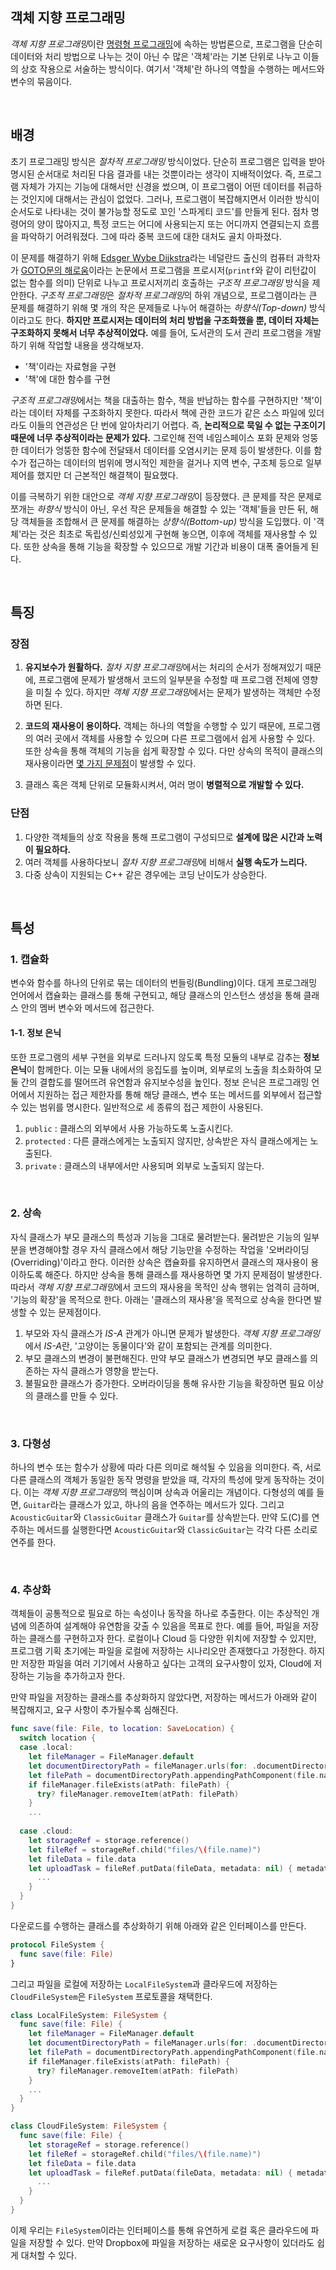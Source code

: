 ## 객체 지향 프로그래밍

*객체 지향 프로그래밍*이란 [명령형 프로그래밍](./imperative-and-declarative-programming.md/#명령형-프로그래밍)에 속하는 방법론으로, 프로그램을 단순히 데이터와 처리 방법으로 나누는 것이 아닌 수 많은 '객체'라는 기본 단위로 나누고 이들의 상호 작용으로 서술하는 방식이다. 여기서 '객체'란 하나의 역할을 수행하는 메서드와 변수의 묶음이다.

&nbsp;
## 배경

초기 프로그래밍 방식은 *절차적 프로그래밍* 방식이었다. 단순히 프로그램은 입력을 받아 명시된 순서대로 처리된 다음 결과를 내는 것뿐이라는 생각이 지배적이었다. 즉, 프로그램 자체가 가지는 기능에 대해서만 신경을 썼으며, 이 프로그램이 어떤 데이터를 취급하는 것인지에 대해서는 관심이 없었다. 그러나, 프로그램이 복잡해지면서 이러한 방식이 순서도로 나타내는 것이 불가능할 정도로 꼬인 '스파게티 코드'를 만들게 된다. 점차 명령어의 양이 많아지고, 특정 코드는 어디에 사용되는지 또는 어디까지 연결되는지 흐름을 파악하기 어려워졌다. 그에 따라 중복 코드에 대한 대처도 골치 아파졌다.

이 문제를 해결하기 위해 [Edsger Wybe Dijkstra](https://namu.wiki/w/%EC%97%90%EC%B8%A0%ED%97%88%EB%A5%B4%20%EB%8B%A4%EC%9D%B5%EC%8A%A4%ED%8A%B8%EB%9D%BC)라는 네덜란드 출신의 컴퓨터 과학자가 [GOTO문의 해로움](https://homepages.cwi.nl/~storm/teaching/reader/Dijkstra68.pdf)이라는 논문에서 프로그램을 프로시저(`printf`와 같이 리턴값이 없는 함수를 의미) 단위로 나누고 프로시저끼리 호출하는 *구조적 프로그래밍* 방식을 제안한다. *구조적 프로그래밍*은 *절차적 프로그래밍*의 하위 개념으로, 프로그램이라는 큰 문제를 해결하기 위해 몇 개의 작은 문제들로 나누어 해결하는 *하향식(Top-down)* 방식이라고도 한다. **하지만 프로시저는 데이터의 처리 방법을 구조화했을 뿐, 데이터 자체는 구조화하지 못해서 너무 추상적이었다.** 예를 들어, 도서관의 도서 관리 프로그램을 개발하기 위해 작업할 내용을 생각해보자.

- '책'이라는 자료형을 구현
- '책'에 대한 함수를 구현

*구조적 프로그래밍*에서는 책을 대출하는 함수, 책을 반납하는 함수를 구현하지만 '책'이라는 데이터 자체를 구조화하지 못한다. 따라서 책에 관한 코드가 같은 소스 파일에 있더라도 이들의 연관성은 단 번에 알아차리기 어렵다. 즉, **논리적으로 묵일 수 없는 구조이기 때문에 너무 추상적이라는 문제가 있다.** 그로인해 전역 네임스페이스 포화 문제와 엉뚱한 데이터가 엉뚱한 함수에 전달돼서 데이터를 오염시키는 문제 등이 발생한다. 이를 함수가 접근하는 데이터의 범위에 명시적인 제한을 걸거나 지역 변수, 구조체 등으로 일부 제어를 했지만 더 근본적인 해결책이 필요했다.

이를 극복하기 위한 대안으로 *객체 지향 프로그래밍*이 등장했다. 큰 문제를 작은 문제로 쪼개는 *하향식* 방식이 아닌, 우선 작은 문제들을 해결할 수 있는 '객체'들을 만든 뒤, 해당 객체들을 조합해서 큰 문제를 해결하는 *상향식(Bottom-up)* 방식을 도입했다. 이 '객체'라는 것은 최초로 독립성/신뢰성있게 구현해 놓으면, 이후에 객체를 재사용할 수 있다. 또한 상속을 통해 기능을 확장할 수 있으므로 개발 기간과 비용이 대폭 줄어들게 된다.

&nbsp;
## 특징

### 장점

1. **유지보수가 원활하다.** *절차 지향 프로그래밍*에서는 처리의 순서가 정해져있기 때문에, 프로그램에 문제가 발생해서 코드의 일부분을 수정할 때 프로그램 전체에 영향을 미칠 수 있다. 하지만 *객체 지향 프로그래밍*에서는 문제가 발생하는 객체만 수정하면 된다.

2. **코드의 재사용이 용이하다.** 객체는 하나의 역할을 수행할 수 있기 때문에, 프로그램의 여러 곳에서 객체를 사용할 수 있으며 다른 프로그램에서 쉽게 사용할 수 있다. 또한 상속을 통해 객체의 기능을 쉽게 확장할 수 있다. 다만 상속의 목적이 클래스의 재사용이라면 [몇 가지 문제점](./object-oriented-programming.md/#2-상속)이 발생할 수 있다.

3. 클래스 혹은 객체 단위로 모듈화시켜서, 여러 명이 **병렬적으로 개발할 수 있다.**

### 단점

1. 다양한 객체들의 상호 작용을 통해 프로그램이 구성되므로 **설계에 많은 시간과 노력이 필요하다.**
2. 여러 객체를 사용하다보니 *절차 지향 프로그래밍*에 비해서 **실행 속도가 느리다.**
3. 다중 상속이 지원되는 C++ 같은 경우에는 코딩 난이도가 상승한다.

&nbsp;
## 특성

### 1. 캡슐화

변수와 함수를 하나의 단위로 묶는 데이터의 번들링(Bundling)이다. 대게 프로그래밍 언어에서 캡슐화는 클래스를 통해 구현되고, 해당 클래스의 인스턴스 생성을 통해 클래스 안의 멤버 변수와 메서드에 접근한다.

#### 1-1. 정보 은닉

또한 프로그램의 세부 구현을 외부로 드러나지 않도록 특정 모듈의 내부로 감추는 **정보 은닉**이 함께한다. 이는 모듈 내에서의 응집도를 높이며, 외부로의 노출을 최소화하여 모둘 간의 결합도를 떨어뜨려 유연함과 유지보수성을 높인다. 정보 은닉은 프로그래밍 언어에서 지원하는 접근 제한자를 통해 해당 클래스, 변수 또는 메서드를 외부에서 접근할 수 있는 범위를 명시한다. 일반적으로 세 종류의 접근 제한이 사용된다.

1. `public` : 클래스의 외부에서 사용 가능하도록 노출시킨다.
2. `protected` : 다른 클래스에게는 노출되지 않지만, 상속받은 자식 클래스에게는 노출된다.
3. `private` : 클래스의 내부에서만 사용되며 외부로 노출되지 않는다.

&nbsp;
### 2. 상속

자식 클래스가 부모 클래스의 특성과 기능을 그대로 물려받는다. 물려받은 기능의 일부분을 변경해야할 경우 자식 클래스에서 해당 기능만을 수정하는 작업을 '오버라이딩(Overriding)'이라고 한다. 이러한 상속은 캡슐화를 유지하면서 클래스의 재사용이 용이하도록 해준다. 하지만 상속을 통해 클래스를 재사용하면 몇 가지 문제점이 발생한다. 따라서 *객체 지향 프로그래밍*에서 코드의 재사용을 목적인 상속 행위는 엄격히 금하며, '기능의 확장'을 목적으로 한다. 아래는 '클래스의 재사용'을 목적으로 상속을 한다면 발생할 수 있는 문제점이다.

1. 부모와 자식 클래스가 *IS-A* 관계가 아니면 문제가 발생한다. *객체 지향 프로그래밍*에서 *IS-A*란, '고양이는 동물이다'와 같이 포함되는 관계를 의미한다.
2. 부모 클래스의 변경이 불편해진다. 만약 부모 클래스가 변경되면 부모 클래스를 의존하는 자식 클래스가 영향을 받는다.
3. 불필요한 클래스가 증가한다. 오버라이딩을 통해 유사한 기능을 확장하면 필요 이상의 클래스를 만들 수 있다.

&nbsp;
### 3. 다형성

하나의 변수 또는 함수가 상황에 따라 다른 의미로 해석될 수 있음을 의미한다. 즉, 서로 다른 클래스의 객체가 동일한 동작 명령을 받았을 때, 각자의 특성에 맞게 동작하는 것이다. 이는 *객체 지향 프로그래밍*의 핵심이며 상속과 어울리는 개념이다. 다형성의 예를 들면, `Guitar`라는 클래스가 있고, 하나의 음을 연주하는 메서드가 있다. 그리고 `AcousticGuitar`와 `ClassicGuitar` 클래스가 `Guitar`를 상속받는다. 만약 도(C)를 연주하는 메서드를 실행한다면 `AcousticGuitar`와 `ClassicGuitar`는 각각 다른 소리로 연주를 한다.

&nbsp;
### 4. 추상화

객체들이 공통적으로 필요로 하는 속성이나 동작을 하나로 추출한다. 이는 추상적인 개념에 의존하여 설계해야 유연함을 갖출 수 있음을 목표로 한다. 예를 들어, 파일을 저장하는 클래스를 구현하고자 한다. 로컬이나 Cloud 등 다양한 위치에 저장할 수 있지만, 프로그램 기획 초기에는 파일을 로컬에 저장하는 시나리오만 존재했다고 가정한다. 하지만 저장한 파일을 여러 기기에서 사용하고 싶다는 고객의 요구사항이 있자, Cloud에 저장하는 기능을 추가하고자 한다. 

만약 파일을 저장하는 클래스를 추상화하지 않았다면, 저장하는 메서드가 아래와 같이 복잡해지고, 요구 사항이 추가될수록 심해진다.

```swift
func save(file: File, to location: SaveLocation) {
  switch location {
  case .local:
    let fileManager = FileManager.default
    let documentDirectoryPath = fileManager.urls(for: .documentDirectory, in: .userDomainMask)[0]
    let filePath = documentDirectoryPath.appendingPathComponent(file.name)
    if fileManager.fileExists(atPath: filePath) {
      try? fileManager.removeItem(atPath: filePath)
    }
    ...
        
  case .cloud:
    let storageRef = storage.reference()
    let fileRef = storageRef.child("files/\(file.name)")
    let fileData = file.data
    let uploadTask = fileRef.putData(fileData, metadata: nil) { metadata, error in 
      ...
    }
  }
}
```

다운로드를 수행하는 클래스를 추상화하기 위해 아래와 같은 인터페이스를 만든다.

```swift
protocol FileSystem {
  func save(file: File)
}
```

그리고 파일을 로컬에 저장하는 `LocalFileSystem`과 클라우드에 저장하는 `CloudFileSystem`은 `FileSystem` 프로토콜을 채택한다.

```swift
class LocalFileSystem: FileSystem {
  func save(file: File) {
    let fileManager = FileManager.default
    let documentDirectoryPath = fileManager.urls(for: .documentDirectory, in: .userDomainMask)[0]
    let filePath = documentDirectoryPath.appendingPathComponent(file.name)
    if fileManager.fileExists(atPath: filePath) {
      try? fileManager.removeItem(atPath: filePath)
    }
    ...
  }
}

class CloudFileSystem: FileSystem {
  func save(file: File) {
    let storageRef = storage.reference()
    let fileRef = storageRef.child("files/\(file.name)")
    let fileData = file.data
    let uploadTask = fileRef.putData(fileData, metadata: nil) { metadata, error in 
      ...
    }
  }
}
```

이제 우리는 `FileSystem`이라는 인터페이스를 통해 유연하게 로컬 혹은 클라우드에 파일을 저장할 수 있다. 만약 Dropbox에 파일을 저장하는 새로운 요구사항이 있더라도 쉽게 대처할 수 있다.